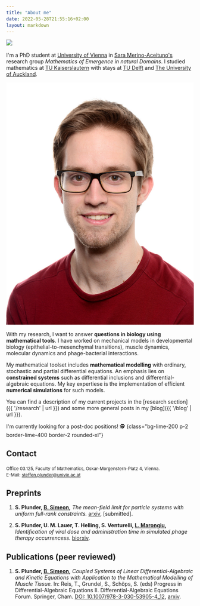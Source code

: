 ```yaml
---
title: "About me"
date: 2022-05-28T21:55:16+02:00
layout: markdown
---
```



<div class="sm:float-right sm:max-w-[12em] sm:ml-2 md:flex hidden drop-shadow-xl">

![](/steffen_red.jpg)
</div>

I'm a PhD student at [University of Vienna](https://mathematik.univie.ac.at/en/research/biomathematics-and-dynamical-systems/) in [Sara Merino-Aceituno's](https://sites.google.com/view/saramerinoaceituno/about) research group _Mathematics of Emergence in natural Domains_.
I studied mathematics at [TU Kaiserslautern](https://www.mathematik.uni-kl.de/en/) with stays at [TU Delft](https://www.tudelft.nl/en/eemcs/the-faculty/departments/applied-mathematics) and [The University of Auckland](https://www.auckland.ac.nz/en/science/about-the-faculty/department-of-mathematics.html).


<div class="container md:hidden drop-shadow-xl">
<img class="mx-auto max-w-[12em]" src="./steffen_red.jpg">
</div>

With my research, I want to answer **questions in biology using mathematical tools**. I have worked on mechanical models in developmental biology (epithelial-to-mesenchymal transitions), muscle dynamics, molecular dynamics and phage-bacterial interactions.

My mathematical toolset includes **mathematical modelling** with ordinary, stochastic and partial differential equations. An emphasis lies on **constrained systems** such as differential inclusions and differential-algebraic equations. My key expertiese is the implementation of efficient **numerical simulations** for such models.

You can find a description of my current projects in the [research section]({{ '/research' | url }}) and some more general posts in my [blog]({{ '/blog' | url }}).

I'm currently looking for a post-doc positions! 🕵️ {class="bg-lime-200 p-2 border-lime-400 border-2 rounded-xl"}


## Contact

<small>
Office 03.125, Faculty of Mathematics, Oskar-Morgenstern-Platz 4, Vienna.<br>
E-Mail: <a href="mailto:steffen.plunder@univie.ac.at">steffen.plunder@univie.ac.at</a>
</small>

## Preprints

1. **S. Plunder, [B. Simeon](https://www.mathematik.uni-kl.de/en/das/people/head/simeon),** _The mean-field limit for particle systems with uniform full-rank constraints._ [arxiv](https://arxiv.org/abs/2203.07249), [submitted].

2. **S. Plunder, U. M. Lauer, T. Helling, S. Venturelli, [L. Marongiu](https://www.researchgate.net/profile/Luigi-Marongiu),** _Identification of viral dose and administration time in simulated phage therapy occurrencess._ [biorxiv](https://www.biorxiv.org/content/10.1101/2022.05.05.490714v1).

## Publications (peer reviewed)

1. **S. Plunder, [B. Simeon](https://www.mathematik.uni-kl.de/en/das/people/head/simeon),** _Coupled Systems of Linear Differential-Algebraic and Kinetic Equations with Application to the Mathematical Modelling of Muscle Tissue._
In: Reis, T., Grundel, S., Schöps, S. (eds) Progress in Differential-Algebraic Equations II. Differential-Algebraic Equations Forum. Springer, Cham. [DOI: 10.1007/978-3-030-53905-4_12](https://doi.org/10.1007/978-3-030-53905-4_12), [arxiv](https://arxiv.org/abs/1911.05468).
